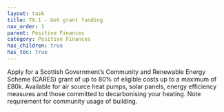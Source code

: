 ```yaml
---
layout: task
title: T9.1 - Get grant funding
nav_order: 1
parent: Positive Finances
category: Positive Finances
has_children: true
has_toc: true
---
```


Apply for a Scottish Government’s Community and Renewable Energy Scheme (CARES) grant of up to 80% of eligible costs up to a maximum of £80k. Available for air source heat pumps, solar panels, energy efficiency measures and those committed to decarbonising your heating. Note requirement for community usage of building.

